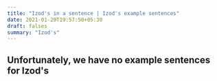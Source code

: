 ```yaml
---
title: "Izod's in a sentence | Izod's example sentences"
date: 2021-01-20T19:57:50+05:30
draft: falses
summary: "Izod's"
---
```

## Unfortunately, we have no example sentences for Izod's                 
